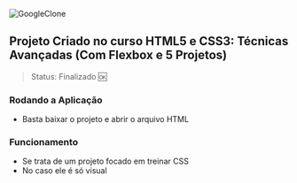 ![GoogleClone](https://user-images.githubusercontent.com/59969422/123802467-b7456c00-d8c1-11eb-9d4b-0dec8389b900.PNG)

## Projeto Criado no curso HTML5 e CSS3: Técnicas Avançadas (Com Flexbox e 5 Projetos)
> Status: Finalizado 🆗

### Rodando a Aplicação

* Basta baixar o projeto e abrir o arquivo HTML

### Funcionamento

* Se trata de um projeto focado em treinar CSS
* No caso ele é só visual
